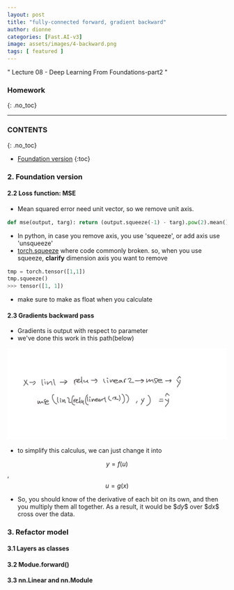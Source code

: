 ```yaml
---
layout: post
title: "fully-connected forward, gradient backward"
author: dionne
categories: [Fast.AI-v3]
image: assets/images/4-backward.png
tags: [ featured ]
---
```



" Lecture 08 - Deep Learning From Foundations-part2 "

### Homework
{: .no_toc}


---

### CONTENTS
{: .no_toc}

- [Foundation version](#foundation-version)
{:toc}

### 2. Foundation version

#### 2.2 Loss function: MSE

- Mean squared error need unit vector, so we remove unit axis.
~~~python
def mse(output, targ): return (output.squeeze(-1) - targ).pow(2).mean()
~~~
- In python, in case you remove axis, you use 'squeeze', or add axis use 'unsqueeze'
- [torch.squeeze](https://pytorch.org/docs/stable/torch.html#torch.squeeze) where code commonly broken. so, when you use squeeze, **clarify** dimension axis you want to remove

~~~python
tmp = torch.tensor([1,1])
tmp.squeeze()
>>> tensor([1, 1])
~~~

- make sure to make as float when you calculate


#### 2.3 Gradients backward pass

- Gradients is output with respect to parameter
- we've done this work in this path(below)

![](/assets/images/4-calculus.jpeg)

- to simplify this calculus, we can just change it into

$$ y=f(u) $$,
$$ u=g(x) $$

- So, you should know of the derivative of each bit on its own, and then you multiply them all together. As a result, it would be \$$dy$$ over \$$dx$$ cross over the data.



### 3. Refactor model
#### 3.1 Layers as classes
#### 3.2 Modue.forward()
#### 3.3 nn.Linear and nn.Module


~~~python
~~~	